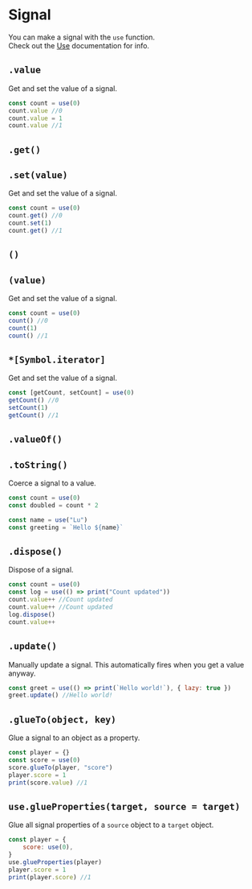 # Signal

You can make a signal with the `use` function.
<br>Check out the [Use](use.md) documentation for info.

## `.value`

Get and set the value of a signal.

```javascript
const count = use(0)
count.value //0
count.value = 1
count.value //1
```

## `.get()`

## `.set(value)`

Get and set the value of a signal.

```javascript
const count = use(0)
count.get() //0
count.set(1)
count.get() //1
```

## `()`

## `(value)`

Get and set the value of a signal.

```javascript
const count = use(0)
count() //0
count(1)
count() //1
```

## `*[Symbol.iterator]`

Get and set the value of a signal.

```javascript
const [getCount, setCount] = use(0)
getCount() //0
setCount(1)
getCount() //1
```

## `.valueOf()`

## `.toString()`

Coerce a signal to a value.

```javascript
const count = use(0)
const doubled = count * 2
```

```javascript
const name = use("Lu")
const greeting = `Hello ${name}`
```

## `.dispose()`

Dispose of a signal.

```javascript
const count = use(0)
const log = use(() => print("Count updated"))
count.value++ //Count updated
count.value++ //Count updated
log.dispose()
count.value++
```

## `.update()`

Manually update a signal. This automatically fires when you get a value anyway.

```javascript
const greet = use(() => print(`Hello world!`), { lazy: true })
greet.update() //Hello world!
```

## `.glueTo(object, key)`

Glue a signal to an object as a property.

```javascript
const player = {}
const score = use(0)
score.glueTo(player, "score")
player.score = 1
print(score.value) //1
```

## `use.glueProperties(target, source = target)`

Glue all signal properties of a `source` object to a `target` object.

```javascript
const player = {
	score: use(0),
}
use.glueProperties(player)
player.score = 1
print(player.score) //1
```
